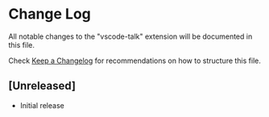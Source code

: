 # Change Log

All notable changes to the "vscode-talk" extension will be documented in this file.

Check [Keep a Changelog](http://keepachangelog.com/) for recommendations on how to structure this file.

## [Unreleased]

- Initial release